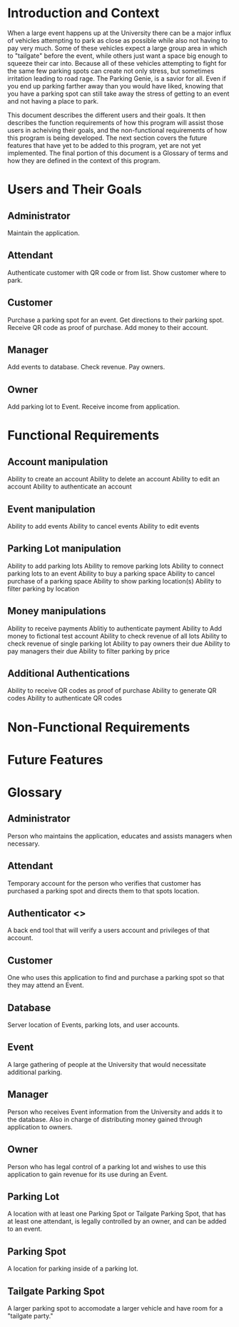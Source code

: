 # Introduction and Context
When a large event happens up at the University there can be a major influx of vehicles attempting to park as close as possible while also not having to pay very much. Some of these vehicles expect a large group area in which to "tailgate" before the event, while others just want a space big enough to squeeze their car into. Because all of these vehicles attempting to fight for the same few parking spots can create not only stress, but sometimes irritation leading to road rage. The Parking Genie, is a savior for all. Even if you end up parking farther away than you would have liked, knowing that you have a parking spot can still take away the stress of getting to an event and not having a place to park.

This document describes the different users and their goals. It then describes the function requirements of how this program will assist those users in acheiving their goals, and the non-functional requirements of how this program is being developed. The next section covers the future features that have yet to be added to this program, yet are not yet implemented. The final portion of this document is a Glossary of terms and how they are defined in the context of this program.

# Users and Their Goals
## Administrator
Maintain the application.

## Attendant
Authenticate customer with QR code or from list.
Show customer where to park.

## Customer
Purchase a parking spot for an event. 
Get directions to their parking spot.
Receive QR code as proof of purchase.
Add money to their account.

## Manager
Add events to database.
Check revenue.
Pay owners.

## Owner
Add parking lot to Event.
Receive income from application.

# Functional Requirements
## Account manipulation
Ability to create an account
Ability to delete an account
Ability to edit an account
Ability to authenticate an account
## Event manipulation
Ability to add events
Ability to cancel events
Ability to edit events
## Parking Lot manipulation
Ability to add parking lots
Ability to remove parking lots
Ability to connect parking lots to an event
Ability to buy a parking space
Ability to cancel purchase of a parking space
Ability to show parking location(s)
Ability to filter parking by location
## Money manipulations
Ability to receive payments
Ablitiy to authenticate payment
Ability to Add money to fictional test account
Ability to check revenue of all lots
Ability to check revenue of single parking lot
Ability to pay owners their due
Ability to pay managers their due
Ability to filter parking by price
## Additional Authentications
Ability to receive QR codes as proof of purchase
Ability to generate QR codes 
Ability to authenticate QR codes

# Non-Functional Requirements


# Future Features


# Glossary
## Administrator
Person who maintains the application, educates and assists managers when necessary.

## Attendant
Temporary account for the person who verifies that customer has purchased a parking spot and directs them to that spots location.

## Authenticator <<Service>>
A back end tool that will verify a users account and privileges of that account.

## Customer
One who uses this application to find and purchase a parking spot so that they may attend an Event.

## Database
Server location of Events, parking lots, and user accounts.

## Event
A large gathering of people at the University that would necessitate additional parking.

## Manager
Person who receives Event information from the University and adds it to the database. Also in charge of distributing money gained through application to owners.

## Owner
Person who has legal control of a parking lot and wishes to use this application to gain revenue for its use during an Event.

## Parking Lot
A location with at least one Parking Spot or Tailgate Parking Spot, that has at least one attendant, is legally controlled by an owner, and can be added to an event.

## Parking Spot
A location for parking inside of a parking lot. 

## Tailgate Parking Spot
A larger parking spot to accomodate a larger vehicle and have room for a "tailgate party."